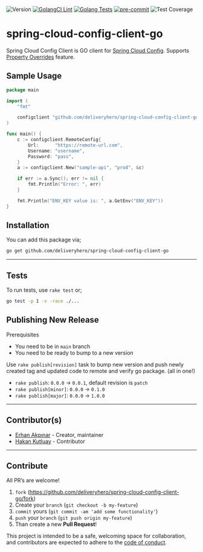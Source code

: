 ![Version](https://img.shields.io/badge/version-1.0.17-orange.svg)
[![GolangCI Lint](https://github.com/deliveryhero/spring-cloud-config-client-go/actions/workflows/go-lint.yml/badge.svg)](https://github.com/deliveryhero/sc-payment-service/actions/workflows/go-lint.yml)
[![Golang Tests](https://github.com/deliveryhero/spring-cloud-config-client-go/actions/workflows/go-test.yml/badge.svg)](https://github.com/deliveryhero/sc-payment-service/actions/workflows/go-test.yml) 
[![pre-commit](https://img.shields.io/badge/pre--commit-enabled-brightgreen?logo=pre-commit&logoColor=white)](https://github.com/pre-commit/pre-commit) 
![Test Coverage](https://img.shields.io/badge/coverage-80.9%25-orange.svg)

# spring-cloud-config-client-go
Spring Cloud Config Client is GO client for [Spring Cloud Config](https://docs.spring.io/spring-cloud-config/docs/current/reference/html/). Supports [Property Overrides](https://docs.spring.io/spring-cloud-config/docs/current/reference/html/#property-overrides) feature.

## Sample Usage

```go
package main

import (
	"fmt"

	configclient "github.com/deliveryhero/spring-cloud-config-client-go/springconfigclient"
)

func main() {
	c := configclient.RemoteConfig{
		Url:      "https://remote-url.com",
		Username: "username",
		Password: "pass",
	}
	a := configclient.New("sample-api", "prod", &c)

	if err := a.Sync(); err != nil {
		fmt.Println("Error: ", err)
	}

	fmt.Println("ENV_KEY value is: ", a.GetEnv("ENV_KEY"))
}
```

## Installation

You can add this package via;

```bash
go get github.com/deliveryhero/spring-cloud-config-client-go
```

---


## Tests

To run tests, use `rake test` or;

```bash
go test -p 1 -v -race ./...
```

## Publishing New Release

Prerequisites

- You need to be in `main` branch
- You need to be ready to bump to a new version

Use `rake publish[revision]` task to bump new version and push newly created
tag and updated code to remote and verify go package. (all in one!)

- `rake publish`: `0.0.0` -> `0.0.1`, default revision is `patch`
- `rake publish[minor]`: `0.0.0` -> `0.1.0`
- `rake publish[major]`: `0.0.0` -> `1.0.0`

---

## Contributor(s)

* [Erhan Akpınar](https://github.com/erhanakp) - Creator, maintainer
* [Hakan Kutluay](https://github.com/hakankutluay) - Contributor

---

## Contribute

All PR’s are welcome!

1. `fork` (https://github.com/deliveryhero/spring-cloud-config-client-go/fork)
2. Create your `branch` (`git checkout -b my-feature`)
3. `commit` yours (`git commit -am 'add some functionality'`)
4. `push` your `branch` (`git push origin my-feature`)
5. Than create a new **Pull Request**!

This project is intended to be a safe, welcoming space for collaboration, and
contributors are expected to adhere to the [code of conduct][coc].


[coc]: https://github.com/deliveryhero/spring-cloud-config-client-go/blob/main/CODE_OF_CONDUCT.md